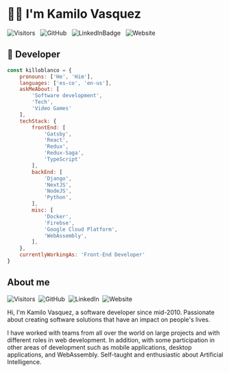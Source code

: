 # 👋🏻 I'm Kamilo Vasquez

![Visitors]&nbsp;&nbsp;
![GitHub]&nbsp;&nbsp;
![LinkedInBadge](https://www.linkedin.com/in/killoblanco/)&nbsp;&nbsp;
![Website](website)

## 🦄 Developer

```javascript
const killoblanco = {
    pronouns: ['He', 'Him'],
    languages: ['es-co', 'en-us'],
    askMeAbout: [
        'Software development',
        'Tech',
        'Video Games'
    ],
    techStack: {
        frontEnd: [
            'Gatsby',
            'React',
            'Redux',
            'Redux-Saga',
            'TypeScript'
        ],
        backEnd: [
            'Django',
            'NextJS',
            'NodeJS',
            'Python',
        ],
        misc: [
            'Docker',
            'Firebse',
            'Google Cloud Platform',
            'WebAssembly',
        ],
    },
    currentlyWorkingAs: 'Front-End Developer'
}
```

## About me

![Visitors]&nbsp;&nbsp;![GitHub]&nbsp;&nbsp;![LinkedIn](linkedin)&nbsp;&nbsp;![Website](website)

Hi, I'm Kamilo Vasquez, a software developer since mid-2010. Passionate about creating software solutions that have an impact on people's lives.

I have worked with teams from all over the world on large projects and with different roles in web development. In addition, with some participation in other areas of development such as mobile applications, desktop applications, and WebAssembly. Self-taught and enthusiastic about Artificial Intelligence.

[visitors]: https://visitor-badge.laobi.icu/badge?page_id=killoblanco
[github]: https://img.shields.io/github/followers/killoblanco?style=social
[linkedinbadge]: https://img.shields.io/badge/-Kamilo_Vasquez-blue?style=plastic&logo=Linkedin&logoColor=white&link=https://www.linkedin.com/in/killoblanco/
[websitebadge]: https://img.shields.io/badge/-Website-blue?style=plastic&logo=MicrosoftEdge&color=3277BC&link=https://whois.kamilo.dev/
[linkedin]: https://www.linkedin.com/in/killoblanco/
[website]: https://whois.kamilo.dev/
